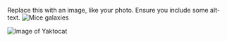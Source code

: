 Replace this with an image, like your photo. Ensure you include some alt-text.
![Mice galaxies](https://cdn.spacetelescope.org/archives/images/screen/heic0206b.jpg)

![Image of Yaktocat](https://octodex.github.com/images/yaktocat.png)
